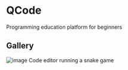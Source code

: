 # QCode

Programming education platform for beginners

## Gallery 

![image](https://github.com/user-attachments/assets/23599368-a54f-4d09-bf5b-cfab59659427)
Code editor running a snake game
